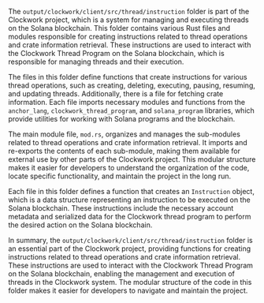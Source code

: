
The `output/clockwork/client/src/thread/instruction` folder is part of the Clockwork project, which is a system for managing and executing threads on the Solana blockchain. This folder contains various Rust files and modules responsible for creating instructions related to thread operations and crate information retrieval. These instructions are used to interact with the Clockwork Thread Program on the Solana blockchain, which is responsible for managing threads and their execution.

The files in this folder define functions that create instructions for various thread operations, such as creating, deleting, executing, pausing, resuming, and updating threads. Additionally, there is a file for fetching crate information. Each file imports necessary modules and functions from the `anchor_lang`, `clockwork_thread_program`, and `solana_program` libraries, which provide utilities for working with Solana programs and the blockchain.

The main module file, `mod.rs`, organizes and manages the sub-modules related to thread operations and crate information retrieval. It imports and re-exports the contents of each sub-module, making them available for external use by other parts of the Clockwork project. This modular structure makes it easier for developers to understand the organization of the code, locate specific functionality, and maintain the project in the long run.

Each file in this folder defines a function that creates an `Instruction` object, which is a data structure representing an instruction to be executed on the Solana blockchain. These instructions include the necessary account metadata and serialized data for the Clockwork thread program to perform the desired action on the Solana blockchain.

In summary, the `output/clockwork/client/src/thread/instruction` folder is an essential part of the Clockwork project, providing functions for creating instructions related to thread operations and crate information retrieval. These instructions are used to interact with the Clockwork Thread Program on the Solana blockchain, enabling the management and execution of threads in the Clockwork system. The modular structure of the code in this folder makes it easier for developers to navigate and maintain the project.

    